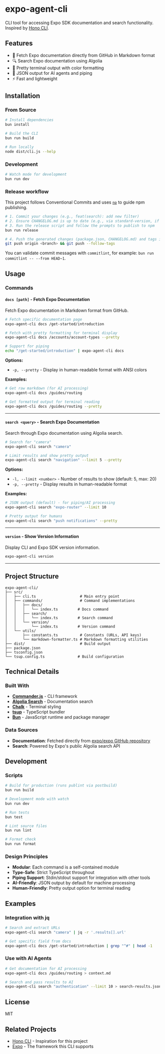 # expo-agent-cli

CLI tool for accessing Expo SDK documentation and search functionality. Inspired by [Hono CLI](https://github.com/honojs/cli).

## Features

- 📖 Fetch Expo documentation directly from GitHub in Markdown format
- 🔍 Search Expo documentation using Algolia
- 🎨 Pretty terminal output with color formatting
- 🤖 JSON output for AI agents and piping
- ⚡️ Fast and lightweight

## Installation

### From Source

```bash
# Install dependencies
bun install

# Build the CLI
bun run build

# Run locally
node dist/cli.js --help
```

### Development

```bash
# Watch mode for development
bun run dev
```

### Release workflow

This project follows Conventional Commits and uses [`np`](https://github.com/sindresorhus/np) to guide npm publishing.

```bash
# 1. Commit your changes (e.g., feat(search): add new filter)
# 2. Ensure CHANGELOG.md is up to date (e.g., via standard-version, if desired)
# 3. Run the release script and follow the prompts to publish to npm
bun run release

# 4. Push the generated changes (package.json, CHANGELOG.md) and tags if np didn't do it
git push origin <branch> && git push --follow-tags
```

You can validate commit messages with `commitlint`, for example: `bun run commitlint -- --from HEAD~1`.

## Usage

### Commands

#### `docs [path]` - Fetch Expo Documentation

Fetch Expo documentation in Markdown format from GitHub.

```bash
# Fetch specific documentation page
expo-agent-cli docs /get-started/introduction

# Fetch with pretty formatting for terminal display
expo-agent-cli docs /accounts/account-types --pretty

# Support for piping
echo "/get-started/introduction" | expo-agent-cli docs
```

**Options:**
- `-p, --pretty` - Display in human-readable format with ANSI colors

**Examples:**
```bash
# Get raw markdown (for AI processing)
expo-agent-cli docs /guides/routing

# Get formatted output for terminal reading
expo-agent-cli docs /guides/routing --pretty
```

---

#### `search <query>` - Search Expo Documentation

Search through Expo documentation using Algolia search.

```bash
# Search for "camera"
expo-agent-cli search "camera"

# Limit results and show pretty output
expo-agent-cli search "navigation" --limit 5 --pretty
```

**Options:**
- `-l, --limit <number>` - Number of results to show (default: 5, max: 20)
- `-p, --pretty` - Display results in human-readable format

**Examples:**
```bash
# JSON output (default) - for piping/AI processing
expo-agent-cli search "expo-router" --limit 10

# Pretty output for humans
expo-agent-cli search "push notifications" --pretty
```

---

#### `version` - Show Version Information

Display CLI and Expo SDK version information.

```bash
expo-agent-cli version
```

---

## Project Structure

```
expo-agent-cli/
├── src/
│   ├── cli.ts                    # Main entry point
│   ├── commands/                 # Command implementations
│   │   ├── docs/
│   │   │   └── index.ts         # Docs command
│   │   ├── search/
│   │   │   └── index.ts         # Search command
│   │   └── version/
│   │       └── index.ts         # Version command
│   └── utils/
│       ├── constants.ts          # Constants (URLs, API keys)
│       └── markdown-formatter.ts # Markdown formatting utilities
├── dist/                         # Build output
├── package.json
├── tsconfig.json
└── tsup.config.ts               # Build configuration
```

## Technical Details

### Built With

- **[Commander.js](https://github.com/tj/commander.js)** - CLI framework
- **[Algolia Search](https://www.algolia.com/)** - Documentation search
- **[Chalk](https://github.com/chalk/chalk)** - Terminal styling
- **[tsup](https://github.com/egoist/tsup)** - TypeScript bundler
- **[Bun](https://bun.sh)** - JavaScript runtime and package manager

### Data Sources

- **Documentation**: Fetched directly from [expo/expo GitHub repository](https://github.com/expo/expo/tree/main/docs/pages)
- **Search**: Powered by Expo's public Algolia search API

## Development

### Scripts

```bash
# Build for production (runs publint via postbuild)
bun run build

# Development mode with watch
bun run dev

# Run tests
bun test

# Lint source files
bun run lint

# Format check
bun run format
```

### Design Principles

- **Modular**: Each command is a self-contained module
- **Type-Safe**: Strict TypeScript throughout
- **Piping Support**: Stdin/stdout support for integration with other tools
- **AI-Friendly**: JSON output by default for machine processing
- **Human-Friendly**: Pretty output option for terminal reading

## Examples

### Integration with jq

```bash
# Search and extract URLs
expo-agent-cli search "camera" | jq -r '.results[].url'

# Get specific field from docs
expo-agent-cli docs /get-started/introduction | grep "^#" | head -1
```

### Use with AI Agents

```bash
# Get documentation for AI processing
expo-agent-cli docs /guides/routing > context.md

# Search and pass results to AI
expo-agent-cli search "authentication" --limit 10 > search-results.json
```

## License

MIT

## Related Projects

- [Hono CLI](https://github.com/honojs/cli) - Inspiration for this project
- [Expo](https://expo.dev) - The framework this CLI supports
